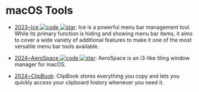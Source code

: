 # macOS Tools

- [2023~Ice ![code](https://ng-tech.icu/assets/code.svg) ![star](https://img.shields.io/github/stars/jordanbaird/Ice)](https://github.com/jordanbaird/Ice): Ice is a powerful menu bar management tool. While its primary function is hiding and showing menu bar items, it aims to cover a wide variety of additional features to make it one of the most versatile menu bar tools available.

- [2024~AeroSpace ![code](https://ng-tech.icu/assets/code.svg) ![star](https://img.shields.io/github/stars/nikitabobko/AeroSpace)](https://github.com/nikitabobko/AeroSpace): AeroSpace is an i3-like tiling window manager for macOS.

- [2024~ClipBook](https://clipbook.app/): ClipBook stores everything you copy and lets you quickly access your clipboard history whenever you need it.
